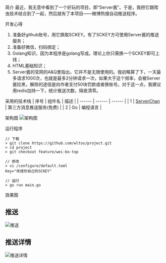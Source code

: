 简介
最近，我无意中看到了一个好玩的项目，即“Server酱”。于是，我把它跟爬虫技术结合到了一起，然后就有了本项目——微博热搜自动推送程序。

开发心得
1. 准备好github账号，用它换取SCKEY。有了SCKEY方可使用Server酱的推送服务；
2. 准备好微信，扫码绑定；
3. Golang知识，因为本程序是golang写成。理论上你只需换一个SCKEY即可上线；
4. HTML基础知识；
5. Server酱的官网的A&Q里指出，它并不是无限使用的。我初略算了下，一天最多请求1000次，也就是最多2分钟请求一次，如果大于这个频率，会被Server酱拉黑，解除的途径是向作者支付50块罚款或者换账号。对于这一点，我建议用redis加持一下，统计推送次数，隔夜清零。

采用的技术栈
| 序号 | 组件名 | 描述 |
| ------ | ------ | ------ |
| 1 | [ServerChan](http://sc.ftqq.com/3.version) | 第三方消息推送服务(免费) |
| 2 | Go | 编程语言 |

架构图
![架构图](https://github.com/wltos/project/blob/feature/news/assets/20200502_01.jpg?raw=true)

运行程序
```
// 下载
> git clone https://github.com/wltos/project.git
> cd project
> git checkout feature/wei-bo-top

// 修改
> vi /configure/default.toml
Key="改成你自己的SCKEY"

// 运行
> go run main.go
```
效果图
## 推送
![推送](https://github.com/wltos/project/blob/feature/news/assets/20200502_02.jpg?raw=true)

## 推送详情
![推送详情](https://github.com/wltos/project/blob/feature/news/assets/20200502_03.jpg?raw=true)


